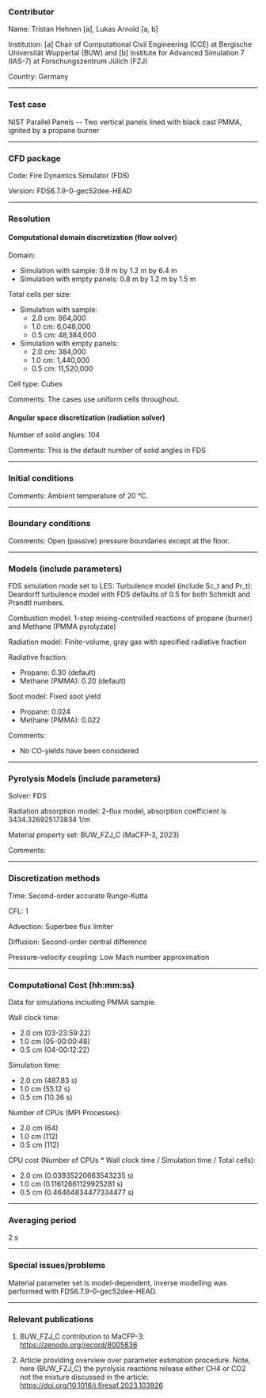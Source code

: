 ### Contributor

Name: Tristan Hehnen [a], Lukas Arnold [a, b]

Institution: [a] Chair of Computational Civil Engineering (CCE) at Bergische Universität Wuppertal (BUW) and [b] Institute for Advanced Simulation 7 (IAS-7) at Forschungszentrum Jülich (FZJ)

Country: Germany

------------------

### Test case

NIST Parallel Panels -- Two vertical panels lined with black cast PMMA, ignited by a propane burner

------------------

### CFD package

Code: Fire Dynamics Simulator (FDS)

Version: FDS6.7.9-0-gec52dee-HEAD

------------------

### Resolution

#### Computational domain discretization (flow solver)

Domain:
- Simulation with sample: 0.9 m by 1.2 m by 6.4 m
- Simulation with empty panels: 0.8 m by 1.2 m by 1.5 m

Total cells per size:
- Simulation with sample:
    - 2.0 cm:    864,000
    - 1.0 cm:  6,048,000
    - 0.5 cm: 48,384,000
- Simulation with empty panels:
    - 2.0 cm:    384,000
    - 1.0 cm:  1,440,000
    - 0.5 cm: 11,520,000

Cell type: Cubes

Comments: The cases use uniform cells throughout.

#### Angular space discretization (radiation solver)

Number of solid angles: 104

Comments: This is the default number of solid angles in FDS

------------------

### Initial conditions

Comments: Ambient temperature of 20 °C.

------------------

### Boundary conditions

Comments: Open (passive) pressure boundaries except at the floor.

------------------

### Models (include parameters)

FDS simulation mode set to LES:
Turbulence model (include Sc_t and Pr_t): Deardorff turbulence model with FDS defaults of 0.5 for both Schmidt and Prandtl numbers.

Combustion model: 1-step mixing-controlled reactions of propane (burner) and Methane (PMMA pyrolyzate)

Radiation model: Finite-volume, gray gas with specified radiative fraction

Radiative fraction:
- Propane: 0.30 (default)
- Methane (PMMA): 0.20 (default)

Soot model:
Fixed soot yield
- Propane: 0.024
- Methane (PMMA): 0.022

Comments:
- No CO-yields have been considered

------------------

### Pyrolysis Models (include parameters)

Solver: FDS

Radiation absorption model: 2-flux model, absorption coefficient is 3434.326925173834 1/m

Material property set: BUW_FZJ_C (MaCFP-3, 2023)

Comments:

------------------

### Discretization methods

Time: Second-order accurate Runge-Kutta

CFL: 1

Advection: Superbee flux limiter

Diffusion: Second-order central difference

Pressure-velocity coupling: Low Mach number approximation

------------------

### Computational Cost (hh:mm:ss)
Data for simulations including PMMA sample.

Wall clock time:
- 2.0 cm (03-23:59:22)
- 1.0 cm (05-00:00:48)
- 0.5 cm (04-00:12:22)

Simulation time:
- 2.0 cm (487.83 s)
- 1.0 cm (55.12 s)
- 0.5 cm (10.36 s)

Number of CPUs (MPI Processes):
- 2.0 cm (64)
- 1.0 cm (112)
- 0.5 cm (112)

CPU cost (Number of CPUs * Wall clock time / Simulation time / Total cells):
- 2.0 cm (0.03935220663543235 s)
- 1.0 cm (0.11612661129925281 s)
- 0.5 cm (0.46464834477334477 s)

------------------

### Averaging period

2 s

------------------

### Special issues/problems

Material parameter set is model-dependent, inverse modelling was performed with FDS6.7.9-0-gec52dee-HEAD.

------------------

### Relevant publications

1. BUW_FZJ_C contribution to MaCFP-3: https://zenodo.org/record/8005836

2. Article providing overview over parameter estimation procedure. Note, here (BUW_FZJ_C) the pyrolysis reactions release either CH4 or CO2 not the mixture discussed in the article: https://doi.org/10.1016/j.firesaf.2023.103926

